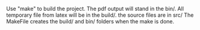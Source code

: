 Use "make" to build the project.
The pdf output will stand in the bin/.
All temporary file from latex will be in the build/.
the source files are in src/
The MakeFile creates the build/ and bin/ folders when the make is done.